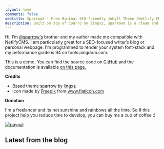 ```yaml
---
layout: home
comments: false
seotitle: SparrowX - Free Minimal SEO-friendly Jekyll Theme (Netlify CMS)
description: Built on top of Sparro by lingxz, SparrowX is a clean and minimal free Jekyll theme by Mighil. This is a ready-made Jekyll theme for Netlify CMS. 
---
```


Hi, I’m [@sparrow's](https://github.com/lingxz/sparrow) brother and my author made me compatible with NetlifyCMS. I am particularly great for a SEO-focused writer’s blog or personal webpage. I'm programmed to render your system font-stack and my peformance grade is 94 on tools.pingdom.com.

This is a demo. You can find the source code on [GitHub](https://github.com/mighildotcom/sparrowx) and the documentation is available [on this page.](/documentation)

**Credits**

- Based theme sparrow by [lingxz](https://github.com/lingxz/sparrow)
- Icon made by [Freepik](https://www.freepik.com/) from www.flaticon.com 

**Donation**

I'm a freelancer and its not sunshine and rainbows all the time.
So if this project help you reduce time to develop, you can buy me a cup of coffee :) 

[![paypal](https://www.paypalobjects.com/en_US/i/btn/btn_donateCC_LG.gif)](https://www.paypal.me/Mighil)

## Latest from the blog






